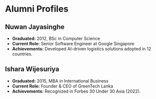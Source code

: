 # Alumni Profiles

## Nuwan Jayasinghe
- **Graduated:** 2012, BSc in Computer Science  
- **Current Role:** Senior Software Engineer at Google Singapore  
- **Achievements:** Developed AI-driven logistics solutions adopted in 12 countries.  

## Ishara Wijesuriya
- **Graduated:** 2015, MBA in International Business  
- **Current Role:** Founder & CEO of GreenTech Lanka  
- **Achievements:** Recognized in Forbes 30 Under 30 Asia (2022).  
